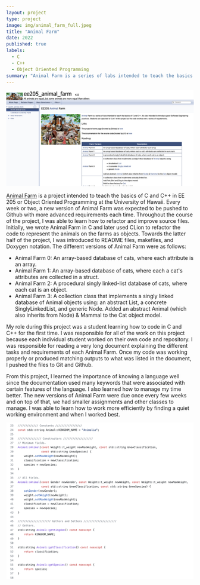 ```yaml
---
layout: project
type: project
image: img/animal_farm_full.jpeg
title: "Animal Farm"
date: 2022
published: true
labels:
  - C
  - C++
  - Object Oriented Programming
summary: "Animal Farm is a series of labs intended to teach the basics of C and C++ as the code evolves over a series of requirements. It's also intended to introduce good Software Engineering practices."
---
```


<img class="img-fluid" src="../img/doxygen.png">

[Animal Farm](https://github.com/jaedench/ee205-Animal-Farm) is a project intended to teach the basics of C and C++ in EE 205 or Object Oriented Programming at the University of Hawaii. Every week or two, a new version of Animal Farm was expected to be pushed to Github with more advanced requirements each time. Throughout the course of the project, I was able to learn how to refactor and improve source files. Initially, we wrote Animal Farm in C and later used CLion to refactor the code to represent the animals on the farms as objects. Towards the latter half of the project, I was introduced to README files, makefiles, and Doxygen notation. The different versions of Animal Farm were as follows:
  * Animal Farm 0: An array-based database of cats, where each attribute is an array.
  * Animal Farm 1: An array-based database of cats, where each a cat's attributes are collected in a struct.
  * Animal Farm 2: A procedural singly linked-list database of cats, where each cat is an object.
  * Animal Farm 3: A collection class that implements a singly linked database of Animal objects using: an abstract List, a concrete SinglyLinkedList, and generic Node. Added an abstract Animal (which also inherits from Node) & Mammal to the Cat object model.



My role during this project was a student learning how to code in C and C++ for the first time. I was responsible for all of the work on this project because each individual student worked on their own code and repository. I was responsible for reading a very long document explaining the different tasks and requirements of each Animal Farm. Once my code was working properly or produced matching outputs to what was listed in the document, I pushed the files to Git and Github.

From this project, I learned the importance of knowing a language well since the documentation used many keywords that were associated with certain features of the language. I also learned how to manage my time better. The new versions of Animal Farm were due once every few weeks and on top of that, we had smaller assignments and other classes to manage. I was able to learn how to work more efficiently by finding a quiet working environment and when I worked best. 

<img width="700px" src="../img/animalCode.png" class="img-thumbnail" >

